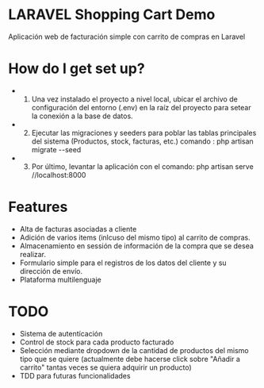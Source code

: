 # LARAVEL Shopping Cart Demo
Aplicación web de facturación simple con carrito de compras en Laravel

# How do I get set up?

- 1. Una vez instalado el proyecto a nivel local, ubicar el archivo de configuración del entorno (.env) en la raíz del proyecto para setear la conexión a la base de datos.

- 2. Ejecutar las migraciones y seeders para poblar las tablas principales del sistema (Productos, stock, facturas, etc.) comando : php artisan migrate --seed

- 3. Por último, levantar la aplicación con el comando: php artisan serve //localhost:8000

# Features
- Alta de facturas asociadas a cliente 
- Adición de varios items (inlcuso del mismo tipo) al carrito de compras. 
- Almacenamiento en sessión de información de la compra que se desea realizar. 
- Formulario simple para el registros de los datos del cliente y su dirección de envío.
- Plataforma multilenguaje

# TODO
- Sistema de autentícación 
- Control de stock para cada producto facturado 
- Selección mediante dropdown de la cantidad de productos del mismo tipo que se quiere (actualmente debe hacerse click sobre "Añadir a carrito" tantas veces se quiera adquirir un producto) 
- TDD para futuras funcionalidades
